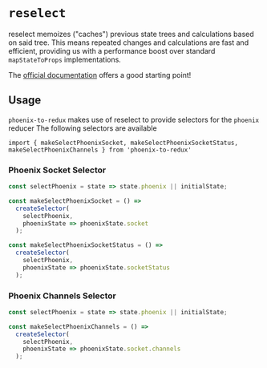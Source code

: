 # `reselect`

reselect memoizes ("caches") previous state trees and calculations based on said
tree. This means repeated changes and calculations are fast and efficient,
providing us with a performance boost over standard `mapStateToProps`
implementations.

The [official documentation](https://github.com/reactjs/reselect)
offers a good starting point!

## Usage
`phoenix-to-redux` makes use of reselect to provide selectors for the `phoenix` reducer
The following selectors are available

```JS
import { makeSelectPhoenixSocket, makeSelectPhoenixSocketStatus, makeSelectPhoenixChannels } from 'phoenix-to-redux'
```

### Phoenix Socket Selector

```javascript
const selectPhoenix = state => state.phoenix || initialState;

const makeSelectPhoenixSocket = () =>
  createSelector(
    selectPhoenix,
    phoenixState => phoenixState.socket
  );

const makeSelectPhoenixSocketStatus = () =>
  createSelector(
    selectPhoenix,
    phoenixState => phoenixState.socketStatus
  );
```

### Phoenix Channels Selector

```javascript
const selectPhoenix = state => state.phoenix || initialState;

const makeSelectPhoenixChannels = () =>
  createSelector(
    selectPhoenix,
    phoenixState => phoenixState.socket.channels
  );
```
